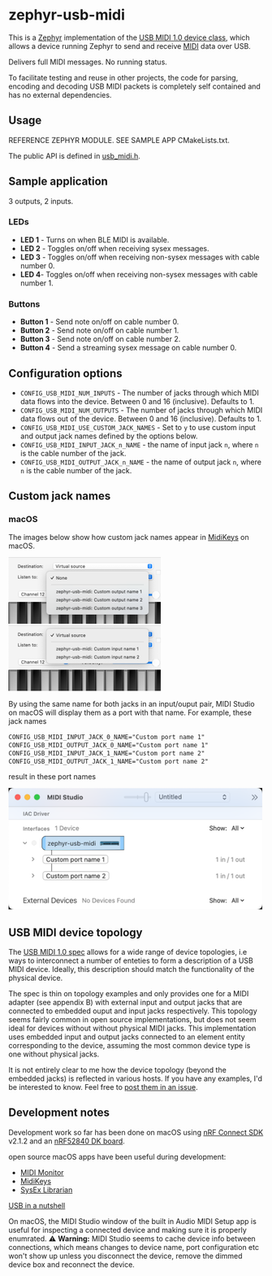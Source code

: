 # zephyr-usb-midi

This is a [Zephyr](https://zephyrproject.org/) implementation of the [USB MIDI 1.0 device class](https://www.usb.org/sites/default/files/midi10.pdf), which allows a device running Zephyr to send and receive [MIDI](https://en.wikipedia.org/wiki/MIDI) data over USB.

Delivers full MIDI messages. No running status.

To facilitate testing and reuse in other projects, the code for parsing, encoding and decoding USB MIDI packets is completely self contained and has no external dependencies. 

## Usage

REFERENCE ZEPHYR MODULE. SEE SAMPLE APP CMakeLists.txt.

The public API is defined in [usb_midi.h](src/usb_midi/usb_midi.h).

## Sample application

3 outputs, 2 inputs.

### LEDs

* __LED 1__ - Turns on when BLE MIDI is available.
* __LED 2__ - Toggles on/off when receiving sysex messages.
* __LED 3__ - Toggles on/off when receiving non-sysex messages with cable number 0.
* __LED 4__- Toggles on/off when receiving non-sysex messages with cable number 1.

### Buttons

* __Button 1__ - Send note on/off on cable number 0.
* __Button 2__ - Send note on/off on cable number 1.
* __Button 3__ - Send note on/off on cable number 2.
* __Button 4__ - Send a streaming sysex message on cable number 0.

## Configuration options

* `CONFIG_USB_MIDI_NUM_INPUTS` - The number of jacks through which MIDI data flows into the device. Between 0 and 16 (inclusive). Defaults to 1.
* `CONFIG_USB_MIDI_NUM_OUTPUTS` - The number of jacks through which MIDI data flows out of the device. Between 0 and 16 (inclusive). Defaults to 1.
* `CONFIG_USB_MIDI_USE_CUSTOM_JACK_NAMES` - Set to `y` to use custom input and output jack names defined by the options below.
* `CONFIG_USB_MIDI_INPUT_JACK_n_NAME` - the name of input jack `n`, where `n` is the cable number of the jack.
* `CONFIG_USB_MIDI_OUTPUT_JACK_n_NAME` - the name of output jack `n`, where `n` is the cable number of the jack.

## Custom jack names

### macOS

The images below show how custom jack names appear in [MidiKeys](https://flit.github.io/projects/midikeys/) on macOS.

<img src="images/macos_input_names.png" width="300"> <img src="images/macos_output_names.png" width="300">

By using the same name for both jacks in an input/ouput pair, MIDI Studio on macOS will display them as a port with that name. For example, these jack names

```
CONFIG_USB_MIDI_INPUT_JACK_0_NAME="Custom port name 1"
CONFIG_USB_MIDI_OUTPUT_JACK_0_NAME="Custom port name 1"
CONFIG_USB_MIDI_INPUT_JACK_1_NAME="Custom port name 2"
CONFIG_USB_MIDI_OUTPUT_JACK_1_NAME="Custom port name 2"
```

result in these port names

<img src="images/macos_port_names.png" width="500">

## USB MIDI device topology

The [USB MIDI 1.0 spec](https://www.usb.org/sites/default/files/midi10.pdf) allows for a wide range of device topologies, i.e ways to interconnect a number of enteties to form a description of a USB MIDI device. Ideally, this description should match the functionality of the physical device.

The spec is thin on topology examples and only provides one for a MIDI adapter (see appendix B) with external input and output jacks that are connected to embedded ouput and input jacks respectively. This topology seems fairly common in open source implementations, but does not seem ideal for devices without without physical MIDI jacks. This implementation uses embedded input and output jacks connected to an element entity corresponding to the device, assuming the most common device type is one without physical jacks.

It is not entirely clear to me how the device topology (beyond the embedded jacks) is reflected in various hosts. If you have any examples, I'd be interested to know. Feel free to [post them in an issue](https://github.com/stuffmatic/zephyr-usb-midi/issues/new).

## Development notes

Development work so far has been done on macOS using [nRF Connect SDK](https://www.nordicsemi.com/Products/Development-software/nRF-Connect-SDK) v2.1.2 and an [nRF52840 DK board](https://www.nordicsemi.com/Products/Development-hardware/nRF52840-DK).

open source macOS apps have been useful during development:

* [MIDI Monitor](https://www.snoize.com/midimonitor/)  
* [MidiKeys](https://flit.github.io/projects/midikeys/)
* [SysEx Librarian](https://www.snoize.com/sysexlibrarian/) 

[USB in a nutshell](https://beyondlogic.org/usbnutshell/usb1.shtml)

On macOS, the MIDI Studio window of the built in Audio MIDI Setup app is useful for inspecting a connected device and making sure it is properly enumrated. ⚠️ __Warning:__ MIDI Studio seems to cache device info between connections, which means changes to device name, port configuration etc won't show up unless you disconnect the device, remove the dimmed device box and reconnect the device.
